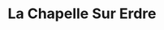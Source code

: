 ---
title: La Chapelle Sur Erdre
url: /la-chapelle-sur-erdre/
latitude: 47.262
longitude: -1.551
---